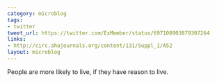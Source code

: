 ```yaml
---
category: microblog
tags:
- twitter
tweet_url: https://twitter.com/ExMember/status/697100903879307264
links:
- http://circ.ahajournals.org/content/131/Suppl_1/A52
layout: microblog
---
```

People are more likely to live, if they have reason to live.
